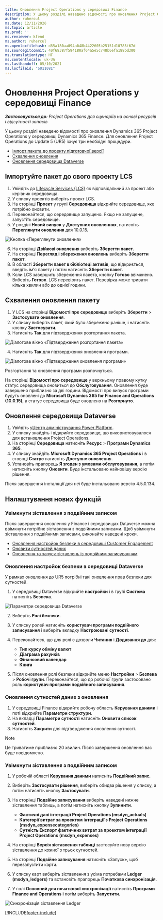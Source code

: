 ```yaml
---
title: Оновлення Project Operations у середовищі Finance
description: У цьому розділі наведено відомості про оновлення Project Operations у середовищі Dynamics 365 Finance .
author: ruhercul
ms.date: 12/11/2020
ms.topic: article
ms.prod: ''
ms.reviewer: kfend
ms.author: ruhercul
ms.openlocfilehash: d85a180aa094a048b4422605b25151d10785f67d
ms.sourcegitcommit: 40f68387f594180af64a5e5c748b6efa188bd300
ms.translationtype: HT
ms.contentlocale: uk-UA
ms.lasthandoff: 05/10/2021
ms.locfileid: "6011081"
---
```

# <a name="update-project-operations-in-your-finance-environment"></a>Оновлення Project Operations у середовищі Finance

_**Застосовується до:** Project Operations для сценаріїв на основі ресурсів і відсутності запасів_


У цьому розділі наведено відомості про оновлення Dynamics 365 Project Operations у середовищі Dynamics 365 Finance. Для оновлення Project Operations до Update 5 (UR5) існує три необхідні процедури.

- [Імпорт пакета до проекту підготовчої версії](#import)
- [Схвалення оновлення](#apply)
- [Оновлення середовища Dataverse](#update)

## <a name="import-the-package-into-your-lcs-project"></a><a name="import"></a>Імпортуйте пакет до свого проекту LCS

1. Увійдіть до [Lifecycle Services (LCS)](https://lcs.dynamics.com/) як відповідальний за проект або керівник середовища.
2. У списку проектів виберіть проект LCS.
3. На сторінці **Проект** у групі **Середовища** відкрийте середовище, яке потрібно оновити.
4. Переконайтеся, що середовище запущено. Якщо не запущене, запустіть середовище.
5. У розділі **Новий випуск** у **Доступних оновленнях**, натисніть **Переглянути оновлення** для 10.0.15.

![Кнопка «Переглянути оновлення»](media/view-update.png)

6. На сторінці **Двійкові оновлення** виберіть **Зберегти пакет**.
7. На сторінці **Перегляд і збереження оновлень** виберіть **Зберегти пакет**.
8. В області **Зберегти пакет в бібліотеці активів**, що відкриється, введіть ім'я пакету і потім натисніть **Зберегти пакет**.
9. Коли LCS завершить збереження пакета, кнопку **Готово** ввімкнено. Виберіть **Готово**. LCS перевірить пакет. Перевірка може тривати кілька хвилин або до однієї години.


## <a name="apply-the-package-update"></a><a name="apply"></a>Схвалення оновлення пакету

1. У LCS на сторінці **Відомості про середовище** виберіть **Зберегти** > **Застосувати оновлення**.
2. У списку виберіть пакет, який було збережено раніше, і натисніть кнопку **Застосувати**.
3. Натисніть **Так** для підтвердження розгортання пакета.

![Діалогове вікно «Підтвердження розгортання пакета»](media/confirm-package-deployment.png)

4. Натисніть **Так** для підтвердження оновлення програми.

![Діалогове вікно «Підтвердження оновлення програми»](media/confirm-application-update.png)

Розгортання та оновлення програми розпочнуться. 

На сторінці **Відомості про середовище** у верхньому правому кутку статус середовища оновиться до **Обслуговування**. Оновлення буде завершено приблизно за дві години. Відомості про випуск програми будуть оновлені до **Microsoft Dynamics 365 for Finance and Operations (10.0.15)**, а статус середовища буде оновлено на **Розгорнуто**.


## <a name="update-your-dataverse-environment"></a><a name="update"></a>Оновлення середовища Dataverse

1. Увійдіть у[Центр адміністрування Power Platform](https://admin.powerplatform.com/).
2. У списку знайдіть і відкрийте середовище, що використовувалося для встановлення Project Operations.
3. На сторінці **Середовища** натисніть **Ресурс** > **Програми Dynamics 365**.
4. У списку знайдіть **Microsoft Dynamics 365 Project Operations** і в стовпці **Статус** натисніть **Доступне оновлення**.
5. Установіть прапорець **Я згоден з умовами обслуговування**, а потім натисніть кнопку **Оновити**. Буде інстальовано найновішу версію рішення.

Після завершення інсталяції для неї буде інстальовано версію 4.5.0.134.

## <a name="configure-new-features"></a>Налаштування нових функцій

### <a name="enable-dual-write-mapping"></a>Увімкнути зіставлення з подвійним записом

Після завершення оновлення у Finance і середовищах Dataverse можна ввімкнути потрібне зіставлення з подвійними записами. Щоб увімкнути зіставлення з подвійними записами, виконайте наведені кроки.

- [Оновлення настройок безпеки в середовищі Customer Engagement](#security)
- [Оновити сутностей даних](#refresh)
- [Оновлення та запуск зіставлень із подвійним записуванням](#run)

### <a name="update-security-settings-on-the-dataverse-environment"></a><a name="security"></a>Оновлення настройок безпеки в середовищі Dataverse

У рамках оновлення до UR5 потрібні такі оновлення прав безпеки для сутностей.

1. У середовищі Dataverse відкрийте **настройки** і в групі **Система** натисніть **Безпека**.

![Параметри середовища Dataverse](media/Picture21.png)

2. Виберіть **Ролі безпеки**.
3. У списку ролей натисніть **користувач програми подвійного записування** і виберіть вкладку **Настроювані сутності**. 
4. Переконайтеся, що для ролі є дозволи **Читання** і **Додавання до** для:

      - **Тип курсу обміну валют**
      - **Діаграма рахунків** 
      - **Фінансовий календар** 
      - **Книга**

5. Після оновлення ролі безпеки відкрийте меню **Настройки** > **Безпека** > **Робочі групи**. Переконайтеся, що до робочої групи застосовано роль  **користувач програми подвійного записування**. 

### <a name="refresh-data-entities-from-the-update"></a><a name="refresh"></a>Оновлення сутностей даних з оновлення

1. У середовищі Finance відкрийте робочу область **Керування даними** і поті відкрийте **Параметри структури**.
2. На вкладці **Параметри сутності** натисніть **Оновити список сутностей**.
3. Натисніть **Закрити** для підтвердження оновлення сутності.

 > [!NOTE]
 > Це триватиме приблизно 20 хвилин. Після завершення оновлення вас буде повідомлено.

### <a name="update-dual-write-mappings"></a><a name="run"></a>Увімкнути зіставлення з подвійним записом

1. У робочій області **Керування даними** натисніть **Подвійний запис**.
2. Виберіть **Застосувати рішення**, виберіть обидва рішення у списку, а потім натисніть кнопку **Застосувати**.
3. На сторінці **Подвійне записування** виберіть наведені нижче зіставлення таблиць, а потім натисніть кнопку **Зупинити**.

    - **Фактичні дані інтеграції Project Operations (msdyn_actuals)**
    - **Категорії витрат за проектом інтеграції з Project Operations (msdyn_expensecategories)**
    - **Сутність Експорт фактичних витрат за проектом інтеграції Project Operations (msdyn_expenses)**

4. На сторінці **Версія зіставлення таблиці** застосуйте нову версію зіставлення до кожної з трьох сутностей.
5. На сторінці **Подвійне записування** натисніть «Запуск», щоб перезапустити карти.
6. У списку карт виберіть зіставлення з усіма потребами **Ledger (msdyn_ledgers)** та встановіть прапорець **Початкова синхронізація**. 
7. У полі **Основний для початкової синхронізації** натисніть **Програми Finance and Operations** і потім виберіть **Запустити**.
 
 ![Синхронізація зіставлення Ledger](media/DW6.png)
 


[!INCLUDE[footer-include](../includes/footer-banner.md)]